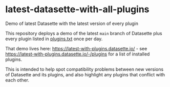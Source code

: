# latest-datasette-with-all-plugins

Demo of latest Datasette with the latest version of every plugin

This repository deploys a demo of the latest `main` branch of Datasette plus every plugin listed in [plugins.txt](plugins.txt) once per day.

That demo lives here: https://latest-with-plugins.datasette.io/ - see https://latest-with-plugins.datasette.io/-/plugins for a list of installed plugins.

This is intended to help spot compatibility problems between new versions of Datasette and its plugins, and also highlight any plugins that conflict with each other.
